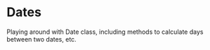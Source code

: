 # Dates
Playing around with Date class, including methods to calculate days between two dates, etc.
